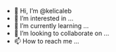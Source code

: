 - 👋 Hi, I’m @kelicaleb
- 👀 I’m interested in ...
- 🌱 I’m currently learning ...
- 💞️ I’m looking to collaborate on ...
- 📫 How to reach me ...

<!---
kelicaleb/kelicaleb is a ✨ special ✨ repository because its `README.md` (this file) appears on your GitHub profile.
You can click the Preview link to take a look at your changes.
--->
